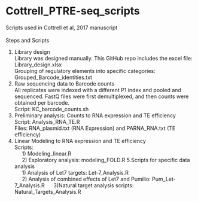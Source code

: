 # Cottrell_PTRE-seq_scripts
Scripts used in Cottrell et al, 2017 manuscript<br /><br />
Steps and Scripts
1. Library design 
<br /> Library was designed manually. This GitHub repo includes the excel file: Library_design.xlsx
<br /> Grouping of regulatory elements into specific categories: Grouped_Barcode_identities.txt
2. Raw sequencing data to Barcode counts<br />
All replicates were indexed with a different P1 index and pooled and sequenced. FastQ files were first demultiplexed, and then counts were obtained per barcode. <br />Script: KC_barcode_counts.sh 
3. Preliminary analysis: Counts to RNA expression and TE efficiency
<br />Script: Analysis_RNA_TE.R<br />
Files: RNA_plasmid.txt (RNA Expression) and PARNA_RNA.txt (TE efficiency)
4. Linear Modeling to RNA expression and TE efficiency 
<br />Scripts: <br />
&nbsp;&nbsp;&nbsp;&nbsp;&nbsp;1) Modeling_linear.R<br />
&nbsp;&nbsp;&nbsp;&nbsp;&nbsp;2) Exploratory analysis: modeling_FOLD.R
5.Scripts for specific data analysis<br />
&nbsp;&nbsp;&nbsp;&nbsp;&nbsp;1) Analysis of Let7 targets: Let-7_Analysis.R<br />
&nbsp;&nbsp;&nbsp;&nbsp;&nbsp;2) Analysis of combined effects of Let7 and Pumilio: Pum_Let-7_Analysis.R
&nbsp;&nbsp;&nbsp;&nbsp;&nbsp;3)Natural target analysis scripts: Natural_Targets_Analysis.R

